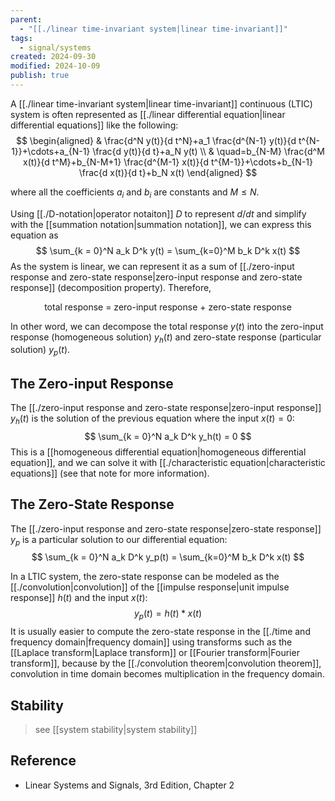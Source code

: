 ```yaml
---
parent:
  - "[[./linear time-invariant system|linear time-invariant]]"
tags:
  - signal/systems
created: 2024-09-30
modified: 2024-10-09
publish: true
---
```

A [[./linear time-invariant system|linear time-invariant]] continuous (LTIC) system is often represented as [[./linear differential equation|linear differential equations]] like the following:
$$
\begin{aligned}
& \frac{d^N y(t)}{d t^N}+a_1 \frac{d^{N-1} y(t)}{d t^{N-1}}+\cdots+a_{N-1} \frac{d y(t)}{d t}+a_N y(t) \\
& \quad=b_{N-M} \frac{d^M x(t)}{d t^M}+b_{N-M+1} \frac{d^{M-1} x(t)}{d t^{M-1}}+\cdots+b_{N-1} \frac{d x(t)}{d t}+b_N x(t)
\end{aligned}
$$

where all the coefficients $a_i$ and $b_i$ are constants and $M \leq N$.

Using [[./D-notation|operator notaiton]] $D$ to represent $d / d t$ and simplify with the [[summation notation|summation notation]], we can express this equation as
$$
\sum_{k = 0}^N a_k D^k y(t) = \sum_{k=0}^M b_k D^k x(t)
$$
As the system is linear, we can represent it as a sum of [[./zero-input response and zero-state response|zero-input response and zero-state response]] (decomposition property). Therefore,

<div style="text-align: center;">
total response = zero-input response + zero-state response
</div>

In other word, we can decompose the total response $y(t)$ into the zero-input response (homogeneous solution) $y_h(t)$ and zero-state response (particular solution) $y_p(t)$.

## The Zero-input Response
The [[./zero-input response and zero-state response|zero-input response]] $y_h(t)$ is the solution of the previous equation where the input $x(t) = 0$:
$$
\sum_{k = 0}^N a_k D^k y_h(t) = 0
$$
This is a [[homogeneous differential equation|homogeneous differential equation]], and we can solve it with [[./characteristic equation|characteristic equations]] (see that note for more information).

## The Zero-State Response
The [[./zero-input response and zero-state response|zero-state response]] $y_p$ is a particular solution to our differential equation:
$$
\sum_{k = 0}^N a_k D^k y_p(t) = \sum_{k=0}^M b_k D^k x(t)
$$

In a LTIC system, the zero-state response can be modeled as the [[./convolution|convolution]] of the [[impulse response|unit impulse response]] $h(t)$ and the input $x(t)$:
$$
y_p(t) = h(t) * x(t)
$$
It is usually easier to compute the zero-state response in the [[./time and frequency domain|frequency domain]] using transforms such as the [[Laplace transform|Laplace transform]] or [[Fourier transform|Fourier transform]], because by the [[./convolution theorem|convolution theorem]], convolution in time domain becomes multiplication in the frequency domain.

## Stability
> see [[system stability|system stability]]

## Reference
-  Linear Systems and Signals, 3rd Edition, Chapter 2